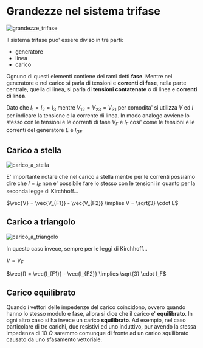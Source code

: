 # Grandezze nel sistema trifase  

![grandezze_trifase](https://github.com/dennyb87/elettrotecnica-serale/assets/7195133/6639bd19-7ff7-459b-b25d-933549e6f1e3)  

Il sistema trifase puo' essere diviso in tre parti:
* generatore 
* linea
* carico

Ognuno di questi elementi contiene dei rami detti **fase**. Mentre nel generatore e nel carico si parla di tensioni e **correnti di fase**, nella parte centrale, quella di linea, si parla di **tensioni contatenate** o di linea e **correnti di linea**.  

Dato che $I_1 = I_2 = I_3$ mentre $V_{12} = V_{23} = V_{31}$ per comodita' si utilizza $V$ ed $I$ per indicare la tensione e la corrente di linea. In modo analogo avviene lo stesso con le tensioni e le correnti di fase $V_F$ e $I_F$ cosi' come le tensioni e le correnti del generatore $E$ e $I_{GF}$  


## Carico a stella  

![carico_a_stella](https://github.com/dennyb87/elettrotecnica-serale/assets/7195133/040d398d-85b9-4fec-a8a5-1dd508ee220e)  

E' importante notare che nel carico a stella mentre per le correnti possiamo dire che $I = I_F$ non e' possibile fare lo stesso con le tensioni in quanto per la seconda legge di Kirchhoff...  

$\vec{V} = \vec{V_{F1}} - \vec{V_{F2}} \implies V = \sqrt{3} \cdot E$  


## Carico a triangolo  

![carico_a_triangolo](https://github.com/dennyb87/elettrotecnica-serale/assets/7195133/b0b8e2c6-3c47-4a18-a1aa-6fc6c96443f8)  

In questo caso invece, sempre per le leggi di Kirchhoff...  

$V = V_F$  

$\vec{I} = \vec{I_{F1}} - \vec{I_{F2}} \implies \sqrt{3} \cdot I_F$  

## Carico equilibrato  

Quando i vettori delle impedenze del carico coincidono, ovvero quando hanno lo stesso modulo e fase, allora si dice che il carico e' **equilibrato**. In ogni altro caso si ha invece un carico **squilibrato**. Ad esempio, nel caso particolare di tre carichi, due resistivi ed uno induttivo, pur avendo la stessa impedenza di $10\ \Omega$ saremmo comunque di fronte ad un carico squilibrato causato da uno sfasamento vettoriale.  
